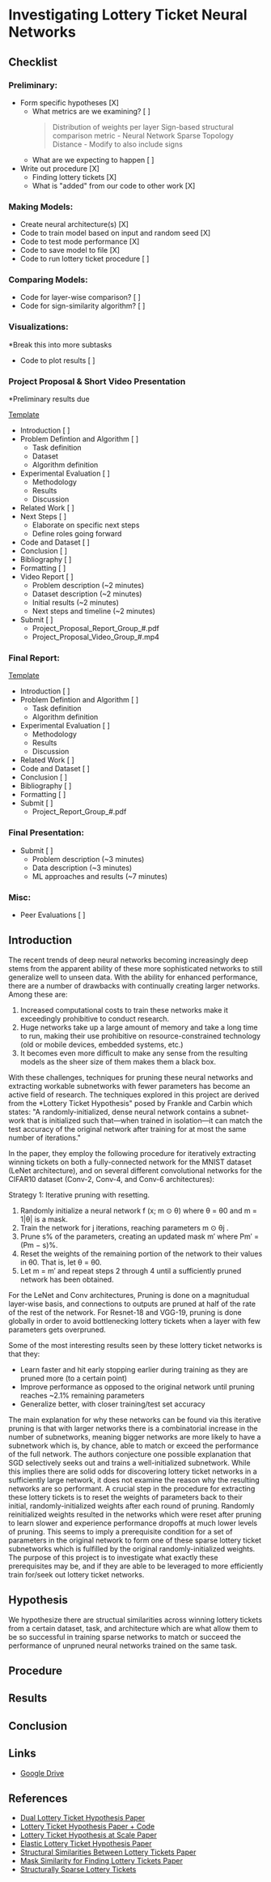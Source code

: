 # Investigating Lottery Ticket Neural Networks

## Checklist

### Preliminary:
- Form specific hypotheses \[X]
    - What metrics are we examining? \[ ]
        > Distribution of weights per layer
        > Sign-based structural comparison metric
            - Neural Network Sparse Topology Distance
            - Modify to also include signs
    - What are we expecting to happen \[ ]
- Write out procedure \[X]
    - Finding lottery tickets \[X]
    - What is "added" from our code to other work \[X]

### Making Models:
- Create neural architecture(s) \[X]
- Code to train model based on input and random seed \[X]
- Code to test mode performance \[X]
- Code to save model to file \[X]
- Code to run lottery ticket procedure \[ ]

### Comparing Models:
- Code for layer-wise comparison? \[ ]
- Code for sign-similarity algorithm? \[ ]

### Visualizations: 

*Break this into more subtasks
- Code to plot results \[ ]

### Project Proposal & Short Video Presentation 

*Preliminary results due

[Template](https://docs.google.com/document/d/1Ibxb8Egomb8bcWKkVDugm8msLasEfDYyuyuCgU5X5Co/edit)
- Introduction \[ ]
- Problem Defintion and Algorithm \[ ]
    - Task definition
    - Dataset
    - Algorithm definition
- Experimental Evaluation \[ ]
    - Methodology
    - Results
    - Discussion
- Related Work \[ ]
- Next Steps \[ ]
    - Elaborate on specific next steps
    - Define roles going forward
- Code and Dataset \[ ]
- Conclusion \[ ]
- Bibliography \[ ]
- Formatting \[ ]
- Video Report \[ ]
    - Problem description (~2 minutes)
    - Dataset description (~2 minutes)
    - Initial results (~2 minutes)
    - Next steps and timeline (~2 minutes)
- Submit \[ ]
    - Project_Proposal_Report_Group_#.pdf
    - Project_Proposal_Video_Group_#.mp4


### Final Report:

[Template](https://docs.google.com/document/d/1afAWQNCTLAsdrjXKEf7ndB2c5xbw5cBnfQUea-eHDr4/edit)
- Introduction \[ ]
- Problem Defintion and Algorithm \[ ]
    - Task definition
    - Algorithm definition
- Experimental Evaluation \[ ]
    - Methodology
    - Results
    - Discussion
- Related Work \[ ]
- Code and Dataset \[ ]
- Conclusion \[ ]
- Bibliography \[ ]
- Formatting \[ ]
- Submit \[ ]
    - Project_Report_Group_#.pdf

### Final Presentation:
- Submit \[ ]
    - Problem description (~3 minutes)
    - Data description (~3 minutes)
    - ML approaches and results (~7 minutes)

### Misc:
- Peer Evaluations \[ ]

## Introduction

The recent trends of deep neural networks becoming increasingly deep stems from the apparent ability of these more sophisticated networks to still generalize well to unseen data. With the ability for enhanced performance, there are a number of drawbacks with continually creating larger networks. Among these are:
1. Increased computational costs to train these networks make it exceedingly prohibitive to conduct research.
2. Huge networks take up a large amount of memory and take a long time to run, making their use prohibitive on resource-constrained technology (old or mobile devices, embedded systems, etc.)
3. It becomes even more difficult to make any sense from the resulting models as the sheer size of them makes them a black box.

With these challenges, techniques for pruning these neural networks and extracting workable subnetworks with fewer parameters has become an active field of research. The techniques explored in this project are derived from the *Lottery Ticket Hypothesis" posed by Frankle and Carbin which states: "A randomly-initialized, dense neural network contains a subnet- work that is initialized such that—when trained in isolation—it can match the test accuracy of the original network after training for at most the same number of iterations."

In the paper, they employ the following procedure for iteratively extracting winning tickets on both a fully-connected network for the MNIST dataset (LeNet architecture), and on several different convolutional networks for the CIFAR10 dataset (Conv-2, Conv-4, and Conv-6 architectures):

Strategy 1: Iterative pruning with resetting.
1. Randomly initialize a neural network f (x; m ⊙ θ) where θ = θ0 and m = 1|θ| is a mask.
2. Train the network for j iterations, reaching parameters m ⊙ θj .
3. Prune s% of the parameters, creating an updated mask m′ where Pm′ = (Pm − s)%.
4. Reset the weights of the remaining portion of the network to their values in θ0. That is, let θ = θ0.
5. Let m = m′ and repeat steps 2 through 4 until a sufficiently pruned network has been obtained.

For the LeNet and Conv architectures, Pruning is done on a magnitudual layer-wise basis, and connections to outputs are pruned at half of the rate of the rest of the network. For Resnet-18 and VGG-19, pruning is done globally in order to avoid bottlenecking lottery tickets when a layer with few parameters gets overpruned.

Some of the most interesting results seen by these lottery ticket networks is that they:
- Learn faster and hit early stopping earlier during training as they are pruned more (to a certain point)
- Improve performance as opposed to the original network until pruning reaches ~2.1% remaining parameters
- Generalize better, with closer training/test set accuracy

The main explanation for why these networks can be found via this iterative pruning is that with larger networks there is a combinatorial increase in the number of subnetworks, meaning bigger networks are more likely to have a subnetwork which is, by chance, able to match or exceed the performance of the full network. The authors conjecture one possible explanation that SGD selectively seeks out and trains a well-initialized subnetwork. While this implies there are solid odds for discovering lottery ticket networks in a sufficiently large network, it does not examine the reason why the resulting networks are so performant. A crucial step in the procedure for extracting these lottery tickets is to reset the weights of parameters back to their initial, randomly-initialized weights after each round of pruning. Randomly reinitialized weights resulted in the networks which were reset after pruning to learn slower and experience performance dropoffs at much lower levels of pruning. This seems to imply a prerequisite condition for a set of parameters in the original network to form one of these sparse lottery ticket subnetworks which is fulfilled by the original randomly-initialized weights. The purpose of this project is to investigate what exactly these prerequisites may be, and if they are able to be leveraged to more efficiently train for/seek out lottery ticket networks.

## Hypothesis

We hypothesize there are structual similarities across winning lottery tickets from a certain dataset, task, and architecture which are what allow them to be so successful in training sparse networks to match or succeed the performance of unpruned neural networks trained on the same task.

## Procedure

## Results

## Conclusion

## Links
- [Google Drive](https://drive.google.com/drive/folders/1TV3oNUlDSi0IRF1knm-K9NLvfo4Xl9Lr?usp=share_link)

## References
- [Dual Lottery Ticket Hypothesis Paper](https://arxiv.org/pdf/2203.04248.pdf)
- [Lottery Ticket Hypothesis Paper + Code](https://paperswithcode.com/paper/the-lottery-ticket-hypothesis-finding-sparse)
- [Lottery Ticket Hypothesis at Scale Paper](https://arxiv.org/abs/1903.01611v1)
- [Elastic Lottery Ticket Hypothesis Paper](https://arxiv.org/abs/2103.16547)
- [Structural Similarities Between Lottery Tickets Paper](https://openreview.net/pdf?id=3l9mLzLa0BA)
- [Mask Similarity for Finding Lottery Tickets Paper](https://arxiv.org/pdf/2007.04091.pdf)
- [Structurally Sparse Lottery Tickets](https://par.nsf.gov/servlets/purl/10355587)